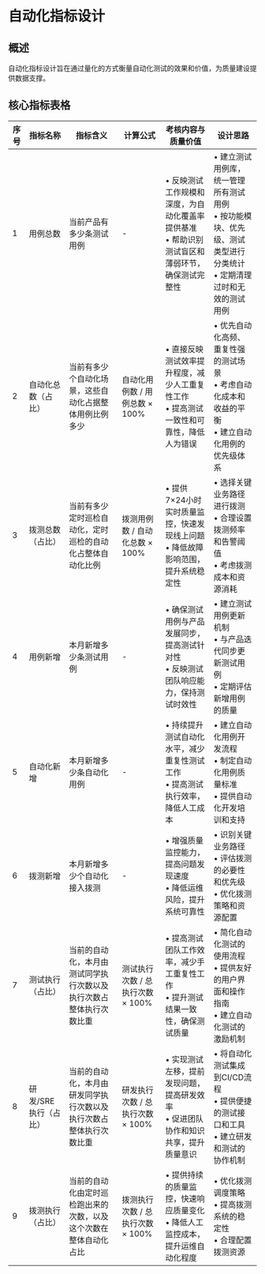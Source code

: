 # 自动化指标设计

## 概述

自动化指标设计旨在通过量化的方式衡量自动化测试的效果和价值，为质量建设提供数据支撑。

## 核心指标表格

| 序号 | 指标名称 | 指标含义 | 计算公式 | 考核内容与质量价值 | 设计思路 |
|------|----------|----------|----------|-------------------|----------|
| 1 | 用例总数 | 当前产品有多少条测试用例 | - | • 反映测试工作规模和深度，为自动化覆盖率提供基准<br>• 帮助识别测试盲区和薄弱环节，确保测试完整性 | • 建立测试用例库，统一管理所有测试用例<br>• 按功能模块、优先级、测试类型进行分类统计<br>• 定期清理过时和无效的测试用例 |
| 2 | 自动化总数（占比） | 当前有多少个自动化场景，这些自动化占据整体用例比例多少 | 自动化用例数 / 用例总数 × 100% | • 直接反映测试效率提升程度，减少人工重复性工作<br>• 提高测试一致性和可靠性，降低人为错误 | • 优先自动化高频、重复性强的测试场景<br>• 考虑自动化成本和收益的平衡<br>• 建立自动化用例的优先级体系 |
| 3 | 拨测总数（占比） | 当前有多少定时巡检自动化，定时巡检的自动化占整体自动化比例 | 拨测用例数 / 自动化总数 × 100% | • 提供7×24小时实时质量监控，快速发现线上问题<br>• 降低故障影响范围，提升系统稳定性 | • 选择关键业务路径进行拨测<br>• 合理设置拨测频率和告警阈值<br>• 考虑拨测成本和资源消耗 |
| 4 | 用例新增 | 本月新增多少条测试用例 | - | • 确保测试用例与产品发展同步，提高测试针对性<br>• 反映测试团队响应能力，保持测试时效性 | • 建立测试用例更新机制<br>• 与产品迭代同步更新测试用例<br>• 定期评估新增用例的质量 |
| 5 | 自动化新增 | 本月新增多少条自动化用例 | - | • 持续提升测试自动化水平，减少重复性测试工作<br>• 提高测试执行效率，降低人工成本 | • 建立自动化用例开发流程<br>• 制定自动化用例质量标准<br>• 提供自动化开发培训和支持 |
| 6 | 拨测新增 | 本月新增多少个自动化接入拨测 | - | • 增强质量监控能力，提高问题发现速度<br>• 降低运维风险，提升系统可靠性 | • 识别关键业务路径<br>• 评估拨测的必要性和优先级<br>• 优化拨测策略和资源配置 |
| 7 | 测试执行（占比） | 当前的自动化，本月由测试同学执行次数以及执行次数占整体执行次数比重 | 测试执行次数 / 总执行次数 × 100% | • 提高测试团队工作效率，减少手工重复性工作<br>• 提升测试结果一致性，确保测试质量 | • 简化自动化测试的使用流程<br>• 提供友好的用户界面和操作指南<br>• 建立自动化测试的激励机制 |
| 8 | 研发/SRE执行（占比） | 当前的自动化，本月由研发同学执行次数以及执行次数占整体执行次数比重 | 研发执行次数 / 总执行次数 × 100% | • 实现测试左移，提前发现问题，提高研发效率<br>• 促进团队协作和知识共享，提升质量意识 | • 将自动化测试集成到CI/CD流程<br>• 提供便捷的测试接口和工具<br>• 建立研发和测试的协作机制 |
| 9 | 拨测执行（占比） | 当前的自动化由定时巡检跑出来的次数，以及这个次数在整体自动化占比 | 拨测执行次数 / 总执行次数 × 100% | • 提供持续的质量监控，快速响应质量变化<br>• 降低人工监控成本，提升运维自动化程度 | • 优化拨测调度策略<br>• 提高拨测系统的稳定性<br>• 合理配置拨测资源 |
